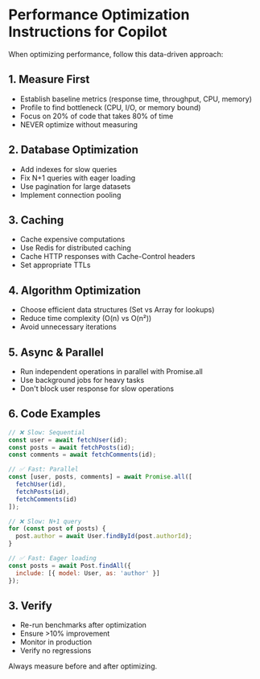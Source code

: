 # Performance Optimization Instructions for Copilot

When optimizing performance, follow this data-driven approach:

## 1. Measure First

- Establish baseline metrics (response time, throughput, CPU, memory)
- Profile to find bottleneck (CPU, I/O, or memory bound)
- Focus on 20% of code that takes 80% of time
- NEVER optimize without measuring

## 2. Database Optimization

- Add indexes for slow queries
- Fix N+1 queries with eager loading
- Use pagination for large datasets
- Implement connection pooling

## 3. Caching

- Cache expensive computations
- Use Redis for distributed caching
- Cache HTTP responses with Cache-Control headers
- Set appropriate TTLs

## 4. Algorithm Optimization

- Choose efficient data structures (Set vs Array for lookups)
- Reduce time complexity (O(n) vs O(n²))
- Avoid unnecessary iterations

## 5. Async & Parallel

- Run independent operations in parallel with Promise.all
- Use background jobs for heavy tasks
- Don't block user response for slow operations

## 6. Code Examples

```javascript
// ❌ Slow: Sequential
const user = await fetchUser(id);
const posts = await fetchPosts(id);
const comments = await fetchComments(id);

// ✅ Fast: Parallel
const [user, posts, comments] = await Promise.all([
  fetchUser(id),
  fetchPosts(id),
  fetchComments(id)
]);

// ❌ Slow: N+1 query
for (const post of posts) {
  post.author = await User.findById(post.authorId);
}

// ✅ Fast: Eager loading
const posts = await Post.findAll({
  include: [{ model: User, as: 'author' }]
});
```

## 3. Verify

- Re-run benchmarks after optimization
- Ensure >10% improvement
- Monitor in production
- Verify no regressions

Always measure before and after optimizing.
